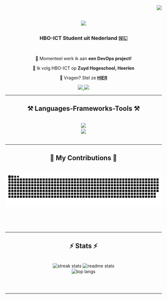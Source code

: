 <img align="right" src="https://visitor-badge.laobi.icu/badge?page_id=OFFTijn.OFFTijn" />

<h1 align="center">
    <img src="https://readme-typing-svg.herokuapp.com/?font=Righteous&color=15F338&size=35&center=true&vCenter=true&width=500&height=70&duration=4000&lines=Hi+There!+👋;+I'm+Tijn+Mestrom!;" />
</h1>

<h3 align="center">HBO-ICT Student uit Nederland 🇳🇱</h3>

<br/>

<div align="center">
 
🔭 Momenteel werk ik aan **een DevOps project!**
 
🌱 Ik volg HBO-ICT op **Zuyd Hogeschool, Heerlen**

💬 Vragen? Stel ze **[HIER](https://www.linkedin.com/in/tijn-mestrom-0a5953273/)**

 </div>
 
<div align="center"> 
  <a href="mailto:tijnm06@gmail.com">
    <img src="https://img.shields.io/badge/Outlook-333333?style=for-the-badge&logo=microsoftoutlook&logoColor=white" />
  </a>
  <a href="https://www.linkedin.com/in/tijn-mestrom-0a5953273">
    <img src="https://img.shields.io/badge/LinkedIn-0077B5?style=for-the-badge&logo=linkedin&logoColor=white" />
  </a>
</div>

 <hr/>
 
<h2 align="center">⚒️ Languages-Frameworks-Tools ⚒️</h2>
<br/>
<div align="center">
    <div>
        <img src="https://skillicons.dev/icons?i=vscode,visualstudio,github,figma,dotnet,php"/>
    </div>
    <div>
        <img src="https://skillicons.dev/icons?i=html,css,javascript,python,cs,mysql,sqlite"/>
    </div>
</div>

<br/>
<hr/>

<div align="center">
  <h2>🐍 My Contributions 🐍</h2>
  <br>
  <img alt="snake eating my contributions" src="https://raw.githubusercontent.com/OFFTijn/OFFTijn/output/github-contribution-grid-snake.svg" />
  
  <br/><br/><br/>
</div>

<hr/>

<h2 align="center">⚡ Stats ⚡</h2>
<br>
<div align=center>
  <img width=413 src="https://streak-stats.demolab.com/?user=OFFTijn&theme=react&border_radius=10" alt="streak stats"/>
  <img width=390 src="https://github-readme-stats.vercel.app/api?username=OFFTijn&show_icons=true&theme=react&rank_icon=github&border_radius=10" alt="readme stats" />
  <br/>
  <img width=325 align="center" src="https://github-readme-stats.vercel.app/api/top-langs/?username=OFFTijn&langs_count=8&layout=compact&theme=react&border_radius=10&size_weight=0.5&count_weight=0.5&exclude_repo=github-readme-stats" alt="top langs" />
</div>

<br/><br/>

<hr/>

